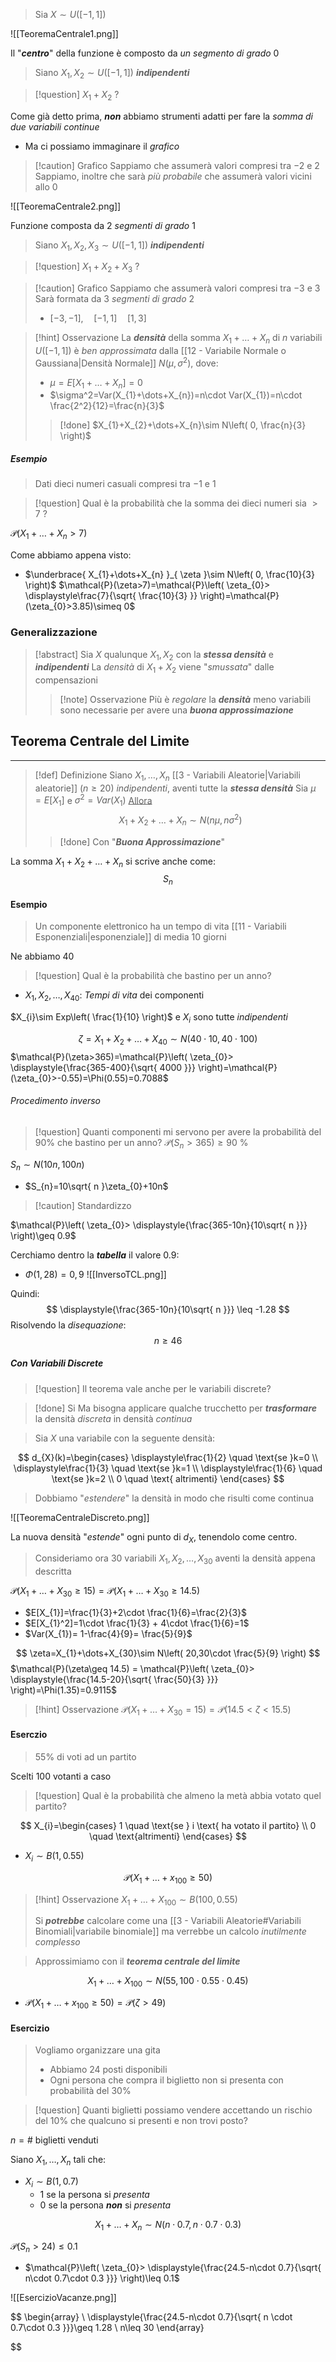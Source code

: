 >Sia $X\sim U([-1,1])$

![[TeoremaCentrale1.png]]

Il "***centro***" della funzione è composto da *un segmento di grado* $0$

>Siano $X_{1},X_{2}\sim U([-1,1])$ ***indipendenti***

>[!question] $X_{1}+X_{2}$ ?

Come già detto prima, ***non*** abbiamo strumenti adatti per fare la *somma di due variabili continue*
- Ma ci possiamo immaginare il *grafico*

>[!caution] Grafico
>Sappiamo che assumerà valori compresi tra $-2$ e $2$
>Sappiamo, inoltre che sarà *più probabile* che assumerà valori vicini allo $0$

![[TeoremaCentrale2.png]]

Funzione composta da $2$ *segmenti di grado* $1$

>Siano $X_{1},X_{2},X_{3}\sim U([-1,1])$ ***indipendenti***

>[!question] $X_{1}+X_{2}+X_{3}$ ?

>[!caution] Grafico
>Sappiamo che assumerà valori compresi tra $-3$ e $3$
>Sarà formata da $3$ *segmenti di grado* $2$
>- $[-3,-1],\quad [-1,1]\quad [1,3]$

>[!hint] Osservazione
>La ***densità*** della somma $X_{1}+\dots+X_{n}$ di $n$ variabili $U([-1,1])$ è *ben approssimata* dalla [[12 - Variabile Normale o Gaussiana|Densità Normale]] $N(\mu,\sigma^2)$, dove:
>- $\mu=E[X_{1}+\dots+X_{n}]=0$
>- $\sigma^2=Var(X_{1}+\dots+X_{n})=n\cdot Var(X_{1})=n\cdot \frac{2^2}{12}=\frac{n}{3}$
>
>>[!done] $X_{1}+X_{2}+\dots+X_{n}\sim N\left( 0, \frac{n}{3} \right)$

##### Esempio
>Dati dieci numeri casuali compresi tra $-1$ e $1$

>[!question] Qual è la probabilità che la somma dei dieci numeri sia $>7$ ?

$\mathcal{P}(X_{1}+\dots+X_{n}>7)$

Come abbiamo appena visto:
- $\underbrace{ X_{1}+\dots+X_{n} }_{ \zeta }\sim N\left( 0, \frac{10}{3} \right)$
$\mathcal{P}(\zeta>7)=\mathcal{P}\left( \zeta_{0}> \displaystyle\frac{7}{\sqrt{ \frac{10}{3} }} \right)=\mathcal{P}(\zeta_{0}>3.85)\simeq 0$

### Generalizzazione
>[!abstract] Sia $X$ qualunque
>$X_{1},X_{2}$ con la ***stessa densità*** e ***indipendenti***
>La *densità* di $X_{1}+X_{2}$ viene "*smussata*" dalle compensazioni
>
>>[!note] Osservazione
>>Più è *regolare* la ***densità*** meno variabili sono necessarie per avere una ***buona approssimazione***
>

## Teorema Centrale del Limite
---
>[!def] Definizione
>Siano $X_{1},\dots,X_{n}$ [[3 - Variabili Aleatorie|Variabili aleatorie]] ($n\geq20$) *indipendenti*, aventi tutte la ***stessa densità***
>Sia $\mu=E[X_{1}]$ e $\sigma^2=Var(X_{1})$
><u>Allora</u>
>$$X_{1}+X_{2}+\dots+X_{n}\sim N(n\mu,n\sigma^2)$$
>>[!done] Con "***Buona Approssimazione***"

La somma $X_{1}+X_{2}+\dots+X_{n}$ si scrive anche come:
$$
S_{n}
$$
#### Esempio
>Un componente elettronico ha un tempo di vita [[11 - Variabili Esponenziali|esponenziale]] di media $10$ giorni

Ne abbiamo $40$

>[!question] Qual è la probabilità che bastino per un anno?

- $X_{1},X_{2},\dots,X_{40}$: *Tempi di vita* dei componenti

$X_{i}\sim Exp\left( \frac{1}{10} \right)$ e $X_{i}$ sono tutte *indipendenti*

$$
\zeta = X_{1}+X_{2}+\dots+X_{40}\sim N(40\cdot10, 40\cdot 100)
$$
$\mathcal{P}(\zeta>365)=\mathcal{P}\left( \zeta_{0}> \displaystyle{\frac{365-400}{\sqrt{ 4000 }}} \right)=\mathcal{P}(\zeta_{0}>-0.55)=\Phi(0.55)=0.7088$

###### Procedimento inverso
>[!question] Quanti componenti mi servono per avere la probabilità del $90$% che bastino per un anno?
>$\mathcal{P}(S_{n}>365)\geq 90$ %

$S_{n}\sim N(10n,100n)$
- $S_{n}=10\sqrt{ n }\zeta_{0}+10n$
>[!caution] Standardizzo

$\mathcal{P}\left( \zeta_{0}> \displaystyle{\frac{365-10n}{10\sqrt{ n }}} \right)\geq 0.9$

Cerchiamo dentro la ***tabella*** il valore $0.9$:
- $\Phi(1,28)=0,9$
![[InversoTCL.png]]

Quindi:
$$
\displaystyle{\frac{365-10n}{10\sqrt{ n }}} \leq -1.28
$$
Risolvendo la *disequazione*:
$$
n\geq 46
$$
##### Con Variabili Discrete
>[!question] Il teorema vale anche per le variabili discrete?

>[!done] Si
>Ma bisogna applicare qualche trucchetto per ***trasformare*** la densità *discreta* in densità *continua*

>Sia $X$ una variabile con la seguente densità:

$$
d_{X}(k)=\begin{cases}
\displaystyle\frac{1}{2} \quad \text{se }k=0 \\
\displaystyle\frac{1}{3} \quad \text{se }k=1 \\
\displaystyle\frac{1}{6} \quad \text{se }k=2 \\
0 \quad \text{ altrimenti}
\end{cases}
$$
>Dobbiamo "*estendere*" la densità in modo che risulti come continua

![[TeoremaCentraleDiscreto.png]]

La nuova densità "*estende*" ogni punto di $d_{X}$, tenendolo come centro.

>Consideriamo ora $30$ variabili $X_{1},X_{2},\dots,X_{30}$ aventi la densità appena descritta

$\mathcal{P}(X_{1}+\dots+X_{30}\geq 15)=\mathcal{P}(X_{1}+\dots+X_{30}\geq 14.5)$

- $E[X_{1}]=\frac{1}{3}+2\cdot \frac{1}{6}=\frac{2}{3}$
- $E[X_{1}^2]=1\cdot \frac{1}{3} + 4\cdot \frac{1}{6}=1$
- $Var(X_{1})= 1-\frac{4}{9}= \frac{5}{9}$

$$
\zeta=X_{1}+\dots+X_{30}\sim N\left( 20,30\cdot \frac{5}{9} \right)
$$
$\mathcal{P}(\zeta\geq 14.5) = \mathcal{P}\left( \zeta_{0}> \displaystyle{\frac{14.5-20}{\sqrt{ \frac{50}{3} }}} \right)=\Phi(1.35)=0.9115$

>[!hint] Osservazione
>$\mathcal{P}(X_{1}+\dots+X_{30}=15)=\mathcal{P}(14.5<\zeta<15.5)$

#### Eserczio
>$55$% di voti ad un partito

Scelti 100 votanti a caso

>[!question] Qual è la probabilità che almeno la metà abbia votato quel partito?

$$
X_{i}=\begin{cases}
1 \quad \text{se } i \text{ ha votato il partito} \\
0 \quad \text{altrimenti}
\end{cases}
$$
- $X_{i}\sim B(1,0.55)$

$$
\mathcal{P}(X_{1}+\dots+x_{100}\geq 50)
$$

>[!hint] Osservazione
>$X_{1}+\dots+X_{100}\sim B(100, 0.55)$
>
>Si ***potrebbe*** calcolare come una [[3 - Variabili Aleatorie#Variabili Binomiali|variabile binomiale]] ma verrebbe un calcolo *inutilmente complesso*

>Approssimiamo con il ***teorema centrale del limite***

$$
X_{1}+\dots+X_{100}\sim N(55,100\cdot 0.55 \cdot0.45)
$$

- $\mathcal{P}(X_{1}+\dots+x_{100}\geq 50)=\mathcal{P}(\zeta>49)$

#### Esercizio
>Vogliamo organizzare una gita
>- Abbiamo 24 posti disponibili
>- Ogni persona che compra il biglietto non si presenta con probabilità del $30$%

>[!question] Quanti biglietti possiamo vendere accettando un rischio del $10$% che qualcuno si presenti e non trovi posto?

$n=\#$ biglietti venduti

Siano $X_{1},\dots,X_{n}$ tali che:
- $X_{i}\sim B(1,0.7)$
	- $1$ se la persona si *presenta*
	- $0$ se la persona ***non*** si *presenta*

$$
X_{1}+\dots+X_{n}\sim N(n\cdot 0.7,n\cdot 0.7\cdot 0.3)
$$

$\mathcal{P}(S_{n}>24)\leq0.1$
- $\mathcal{P}\left( \zeta_{0}> \displaystyle{\frac{24.5-n\cdot 0.7}{\sqrt{ n\cdot 0.7\cdot 0.3 }}} \right)\leq 0.1$

![[EsercizioVacanze.png]]

$$
\begin{array}
\ \displaystyle{\frac{24.5-n\cdot 0.7}{\sqrt{ n \cdot 0.7\cdot 0.3 }}}\geq 1.28 \\
n\leq 30
\end{array}

$$
